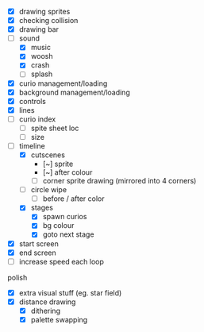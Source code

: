 * [x] drawing sprites
* [x] checking collision
* [x] drawing bar
* [ ] sound
	* [x] music
	* [x] woosh
	* [x] crash
	* [ ] splash
* [x] curio management/loading
* [x] background management/loading
* [x] controls
* [x] lines
* [ ] curio index
	* [ ] spite sheet loc
	* [ ] size
* [ ] timeline
	* [x] cutscenes
		* [~] sprite
		* [~] after colour
		* [ ] corner sprite drawing (mirrored into 4 corners)
	* [ ] circle wipe
		* [ ] before / after color
	* [x] stages
		* [x] spawn curios
		* [x] bg colour
		* [x] goto next stage
* [x] start screen
* [x] end screen
* [ ] increase speed each loop

polish

* [x] extra visual stuff (eg. star field)
* [x] distance drawing
	* [x] dithering
	* [x] palette swapping